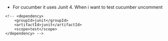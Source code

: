 - For cucumber it uses Junit 4. When i want to test cucumber uncomment

```
<!-- <dependency>
    <groupId>junit</groupId>
    <artifactId>junit</artifactId>
    <scope>test</scope>
</dependency> -->
```
